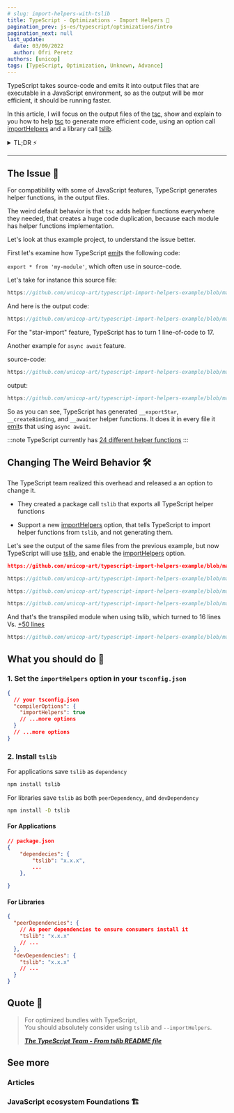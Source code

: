 ```yaml
---
# slug: import-helpers-with-tslib
title: TypeScript - Optimizations - Import Helpers 🧿
pagination_prev: js-es/typescript/optimizations/intro
pagination_next: null
last_update:
  date: 03/09/2022
  author: Ofri Peretz
authors: [unicop]
tags: [TypeScript, Optimization, Unknown, Advance]
---
```


TypeScript takes source-code and emits it into output files that are executable in a JavaScript environment, so as the output will be mor efficient, it should be running faster.

In this article, I will focus on the output files of the [tsc](../foundations/ts-compiler.md), show and explain to you how to help [tsc](../foundations/ts-compiler.md) to generate more efficient code, using an option call [importHelpers](https://www.typescriptlang.org/tsconfig#importHelpers) and a library call [tslib](https://www.npmjs.com/package/tslib).

<details>
    <summary>TL;DR ⚡️</summary>
    1. Add to your <code>tsconifg.json</code> <code>compilerOptions.importHelpers</code> to <code>true</code>.

<br/>
    2. Install <code>tslib</code> as <code>dependency</code> for applications, and as <code>peerDependency</code> + <code>devDependency</code> for libraries.

</details>

<!-- When working with TypeScript, we should always be familiar that the code we write during development is not the same code our clients use at runtime.
Due to this fact, 2 main concerns should consistently bother us: <br/>

1. The output works as expected <br/>
2. The output efficiency <br/> -->
<!--
This page shows how to optimize helper functions that TypeScript uses under-the-hood to compatible some of the common features TypeScript supports at runtime. -->

---

## The Issue 🦚

For compatibility with some of JavaScript features, TypeScript generates helper functions, in the output files.

The weird default behavior is that `tsc` adds helper functions everywhere they needed, that creates a huge code duplication, because each module has helper functions implementation.

Let's look at thus example project, to understand the issue better.

First let's examine how TypeScript [emit](../foundations/emit.md)s the following code:

`export * from 'my-module'`, which often use in source-code.

Let's take for instance this source file:

```ts reference title="src/math/index.ts"
https://github.com/unicop-art/typescript-import-helpers-example/blob/main/src/math/index.ts
```

And here is the output code:

```js reference title="dist/no-import-helpers-out-tsc/math/index.js"
https://github.com/unicop-art/typescript-import-helpers-example/blob/main/dist/false-import-helpers-out-tsc/math/index.js#L1-L18

```

For the "star-import" feature, TypeScript has to turn 1 line-of-code to 17.

Another example for `async await` feature.

source-code:

```ts reference title="src/index.ts"
https://github.com/unicop-art/typescript-import-helpers-example/blob/main/src/index.ts#L6-L20
```

output:

```js reference title="dist/no-import-helpers-out-tsc/math/index.js"
https://github.com/unicop-art/typescript-import-helpers-example/blob/main/dist/false-import-helpers-out-tsc/index.js#L1-L80

```

So as you can see, TypeScript has generated `__exportStar`, `__createBinding`, and `__awaiter` helper functions.
It does it in every file it [emit](../foundations/emit.md)s that using `async await`.

:::note
TypeScript currently has [24 different helper functions](https://github.com/microsoft/tslib/blob/main/tslib.js#L16-L41)
:::

## Changing The Weird Behavior 🛠

The TypeScript team realized this overhead and released a an option to change it.

- They created a package call `tslib` that exports all TypeScript helper functions

- Support a new [importHelpers](https://www.typescriptlang.org/tsconfig#importHelpers) option, that tells TypeScript to import helper functions from `tslib`, and not generating them.

Let's see the output of the same files from the previous example, but now TypeScript will use [tslib](https://www.npmjs.com/package/tslib), and enable the [importHelpers](https://www.typescriptlang.org/tsconfig#importHelpers) option.

```json reference title="tsconfig.json when 'importHelpers' is set to 'true'"
https://github.com/unicop-art/typescript-import-helpers-example/blob/main/tsconfig.true-import-helpers.json#L1-L17

```

```ts reference title="src/math/index.ts - source"
https://github.com/unicop-art/typescript-import-helpers-example/blob/main/src/math/index.ts
```

```js reference title="dist/math/index.js - transpiled using tslib (previously was 17 lines see above 👆)"
https://github.com/unicop-art/typescript-import-helpers-example/blob/main/dist/true-import-helpers-out-tsc/math/index.js#L1-L5
```

```ts reference title="src/index.ts - source"
https://github.com/unicop-art/typescript-import-helpers-example/blob/main/src/index.ts#L4-L30
```

And that's the transpiled module when using tslib, which turned to 16 lines Vs. [+50 lines](#the-issue-)

```js reference title="dist/index.js"
https://github.com/unicop-art/typescript-import-helpers-example/blob/main/dist/true-import-helpers-out-tsc/index.js#L7-L30
```

## What you should do 💎

### 1. Set the `importHelpers` option in your `tsconfig.json`

```json title="YOUR tsconfig.json"
{
  // your tsconfig.json
  "compilerOptions": {
    "importHelpers": true
    // ...more options
  }
  // ...more options
}
```

### 2. Install `tslib`

For applications save `tslib` as `dependency`

```bash
npm install tslib
```

For libraries save `tslib` as both `peerDependency`, and `devDependency`

```bash
npm install -D tslib
```

#### For Applications

```json
// package.json
{
    "dependecies": {
        "tslib": "x.x.x",
        ...
    },

}
```

#### For Libraries

```json
{
  "peerDependencies": {
    // As peer dependencies to ensure consumers install it
    "tslib": "x.x.x"
    // ...
  },
  "devDependencies": {
    "tslib": "x.x.x"
    // ...
  }
}
```

## Quote 🦜

> For optimized bundles with TypeScript, <br/>
> You should absolutely consider using `tslib` and `--importHelpers`.
>
> <b><cite><a href="https://github.com/Microsoft/tslib#tslib">The TypeScript Team - From tslib README file</a></cite></b>

## See more

### Articles

### JavaScript ecosystem Foundations 🏗️
